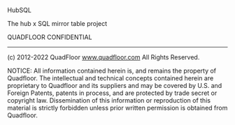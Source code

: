HubSQL

The hub x SQL mirror table project

QUADFLOOR CONFIDENTIAL
__________________

 (c) 2012-2022 QuadFloor 
 www.quadfloor.com
 All Rights Reserved. 

NOTICE:  All information contained herein is, and remains
the property of Quadfloor. The intellectual and technical concepts 
contained herein are proprietary to Quadfloor
and its suppliers and may be covered by U.S. and Foreign Patents,
patents in process, and are protected by trade secret or copyright law.
Dissemination of this information or reproduction of this material
is strictly forbidden unless prior written permission is obtained
from Quadfloor.
